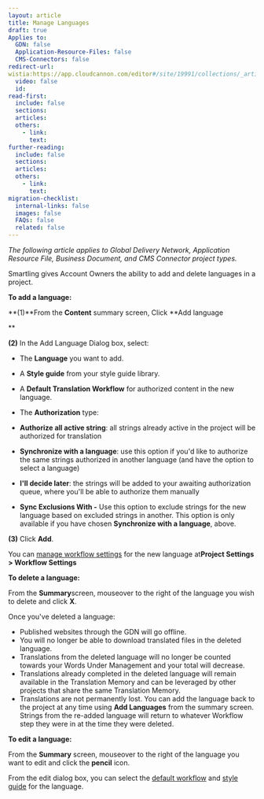 ```yaml
---
layout: article
title: Manage Languages
draft: true
Applies to:
  GDN: false
  Application-Resource-Files: false
  CMS-Connectors: false
redirect-url:
wistia:https://app.cloudcannon.com/editor#/site/19991/collections/_articles/automatic-machine-translation.md
  video: false
  id:
read-first:
  include: false
  sections:
  articles:
  others:
    - link:
      text:
further-reading:
  include: false
  sections:
  articles:
  others:
    - link:
      text:
migration-checklist:
  internal-links: false
  images: false
  FAQs: false
  related: false
---
```


_The following article applies to Global Delivery Network, _Application Resource File_, Business Document, and CMS Connector project types._

Smartling gives Account Owners the ability to add and delete languages in a project.

**To add a language:**

**(1)**From the **Content** summary screen, Click **Add language  


**

**(2)** In the Add Language Dialog box, select:

*   The **Language** you want to add.
*   A **Style guide** from your style guide library.
*   A **Default Translation Workflow** for authorized content in the new language.
*   The **Authorization** type:

*   **Authorize all active string**: all strings already active in the project will be authorized for translation
*   **Synchronize with a language**: use this option if you'd like to authorize the same strings authorized in another language (and have the option to select a language)
*   **I'll decide later**: the strings will be added to your awaiting authorization queue, where you'll be able to authorize them manually

*   **Sync Exclusions With -** Use this option to exclude strings for the new language based on excluded strings in another. This option is only available if you have chosen **Synchronize with a language**, above.



**(3)** Click **Add**.

You can [manage workflow settings](/hc/en-us/articles/203604913-Create-and-Customize-a-Workflow#Default) for the new language at**Project Settings > Workflow Settings**

**To delete a language:**

From the **Summary**screen, mouseover to the right of the language you wish to delete and click **X**.



Once you've deleted a language:

*   Published websites through the GDN will go offline.
*   You will no longer be able to download translated files in the deleted language.
*   Translations from the deleted language will no longer be counted towards your Words Under Management and your total will decrease.
*   Translations already completed in the deleted language will remain available in the Translation Memory and can be leveraged by other projects that share the same Translation Memory.
*   Translations are not permanently lost. You can add the language back to the project at any time using **Add Languages** from the summary screen. Strings from the re-added language will return to whatever Workflow step they were in at the time they were deleted.

**To edit a language:**

From the **Summary** screen, mouseover to the right of the language you want to edit and click the **pencil** icon.



From the edit dialog box, you can select the [default workflow](/hc/en-us/articles/203604913-Create-and-Customize-a-Workflow#Default) and [style guide](/hc/en-us/articles/201427556) for the language.
